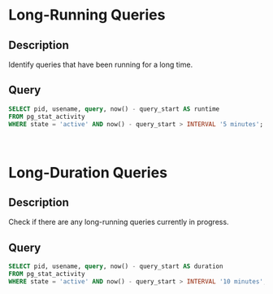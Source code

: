 # Long-Running Queries

## Description
Identify queries that have been running for a long time.

## Query
```sql
SELECT pid, usename, query, now() - query_start AS runtime 
FROM pg_stat_activity 
WHERE state = 'active' AND now() - query_start > INTERVAL '5 minutes';
```

<br>

# Long-Duration Queries

## Description
Check if there are any long-running queries currently in progress.

## Query
```sql
SELECT pid, usename, query, now() - query_start AS duration 
FROM pg_stat_activity 
WHERE state = 'active' AND now() - query_start > INTERVAL '10 minutes';